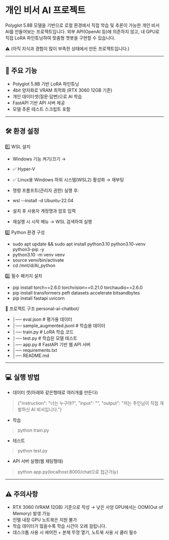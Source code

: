 # 개인 비서 AI 프로젝트

Polyglot 5.8B 모델을 기반으로 로컬 환경에서 직접 학습 및 추론이 가능한 개인 비서 AI를 만들어보는 프로젝트입니다.
외부 API(OpenAI 등)에 의존하지 않고, 내 GPU로 직접 LoRA 파인튜닝하여 맞춤형 챗봇을 구현할 수 있습니다.


⚠️ (아직 지식과 경험이 많이 부족한 상태에서 만든 프로젝트입니다.)


---
## 🚀 주요 기능
- Polyglot 5.8B 기반 LoRA 파인튜닝
- 4bit 양자화로 VRAM 최적화 (RTX 3060 12GB 기준)
- 개인 데이터셋(질문·답변)으로 AI 학습
- FastAPI 기반 API 서버 제공
- 모델 추론 테스트 스크립트 포함

---
## 🛠 환경 설정

1️⃣ WSL 설치
- Windows 기능 켜기/끄기 →
- ✅ Hyper-V
- ✅ Linux용 Windows 하위 시스템(WSL2) 활성화 → 재부팅

- 명령 프롬프트(관리자 권한) 실행 후:
- wsl --install -d Ubuntu-22.04
- 설치 후 사용자 계정명과 암호 입력
- 재실행 시 시작 메뉴 → WSL 검색하여 실행

2️⃣ Python 환경 구성
- sudo apt update && sudo apt install python3.10 python3.10-venv python3-pip -y
- python3.10 -m venv venv
- source venv/bin/activate
- cd /mnt/d/AI_python

3️⃣ 필수 패키지 설치
- pip install torch==2.6.0 torchvision==0.21.0 torchaudio==2.6.0
- pip install transformers peft datasets accelerate bitsandbytes
- pip install fastapi uvicorn

📂 프로젝트 구조
personal-ai-chatbot/
- │── eval.json                 # 평가용 데이터
- │── sample_augmented.jsonl     # 학습용 데이터
- │── train.py                   # LoRA 학습 코드
- │── test.py                    # 학습된 모델 테스트
- │── app.py                     # FastAPI 기반 웹 API 서버
- │── requirements.txt
- │── README.md

---
## 💻 실행 방법

- 데이터 셋(아래와 같은형태로 여러개를 만든다)
> {"instruction": "너는 누구야?", "input": "", "output": "저는 주인님이 직접 개발하신 AI 비서입니다."}

- 학습
> python train.py

- 테스트
> python test.py

- API 서버 실행(웹 채팅형태)
> python app.py(localhost:8000/chat으로 접근가능)

---
## ⚠️ 주의사항
- RTX 3060 (VRAM 12GB) 기준으로 작성 → 낮은 사양 GPU에서는 OOM(Out of Memory) 발생 가능
- 인텔 내장 GPU 노트북은 지원 불가
- 학습 데이터가 많을수록 학습 시간이 오래 걸립니다.
- 데스크톱 사용 시 에어컨 + 본체 뚜껑 열기, 노트북 사용 시 쿨러 필수